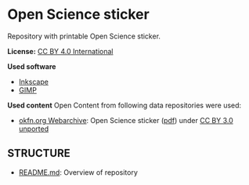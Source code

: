 Open Science sticker
==============================

Repository with printable Open Science sticker.

**License:** [CC BY 4.0 International](http://creativecommons.org/licenses/by/4.0/)

**Used software**
- [Inkscape](https://inkscape.org/)
- [GIMP](http://www.gimp.org/)

**Used content**
Open Content from following data repositories were used:
- [okfn.org Webarchive](http://www.google.de/imgres?imgurl=http%3A%2F%2Fwebarchive.okfn.org%2Fokfn.org%2F201404%2Fwp-content%2Fuploads%2F2013%2F11%2Fopenscience-sticker.png&imgrefurl=http%3A%2F%2Fwebarchive.okfn.org%2Fokfn.org%2F201404%2Fmedia%2F&h=72&w=329&tbnid=ucA4njWK5xtSzM%3A&zoom=1&docid=-ThchW7j-sAwnM&ei=NmyZVJLJLIzEPPeLgZgJ&tbm=isch&client=ubuntu&iact=rc&uact=3&dur=208&page=1&start=0&ndsp=48&ved=0CG0QrQMwFg): Open Science sticker ([pdf](http://webarchive.okfn.org/okfn.org/201404/assets.okfn.org/p/okfn/media/open-science.pdf)) under [CC BY 3.0 unported](http://creativecommons.org/licenses/by/3.0/)

## STRUCTURE
- [README.md](README.md): Overview of repository



